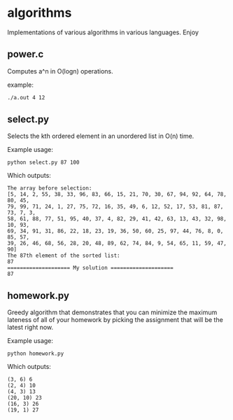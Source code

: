 algorithms
==========

Implementations of various algorithms in various languages. Enjoy


power.c
-------
Computes a^n in O(logn) operations.

example:

```bash
./a.out 4 12
```


select.py
---------
Selects the kth ordered element in an unordered list in O(n) time.

Example usage:
```
python select.py 87 100
```

Which outputs:
```
The array before selection:
[5, 14, 2, 55, 38, 33, 96, 83, 66, 15, 21, 70, 30, 67, 94, 92, 64, 78, 80, 45,
79, 99, 71, 24, 1, 27, 75, 72, 16, 35, 49, 6, 12, 52, 17, 53, 81, 87, 73, 7, 3,
58, 61, 88, 77, 51, 95, 40, 37, 4, 82, 29, 41, 42, 63, 13, 43, 32, 98, 10, 93,
69, 34, 91, 31, 86, 22, 18, 23, 19, 36, 50, 60, 25, 97, 44, 76, 8, 0, 85, 57,
39, 26, 46, 68, 56, 28, 20, 48, 89, 62, 74, 84, 9, 54, 65, 11, 59, 47, 90] 
The 87th element of the sorted list:
87
==================== My solution ====================
87
```

homework.py
-----------
Greedy algorithm that demonstrates that you can minimize the maximum lateness of
all of your homework by picking the assignment that will be the latest right
now.

Example usage:
```
python homework.py
```

Which outputs:
```
(3, 6) 6
(2, 4) 10
(4, 3) 13
(20, 10) 23
(16, 3) 26
(19, 1) 27
```
